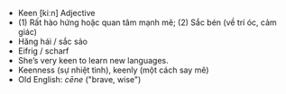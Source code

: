 - Keen [kiːn] Adjective  
- (1) Rất hào hứng hoặc quan tâm mạnh mẽ; (2) Sắc bén (về trí óc, cảm giác)  
- Hăng hái / sắc sảo  
- Eifrig / scharf  
- She’s very keen to learn new languages.  
- Keenness (sự nhiệt tình), keenly (một cách say mê)  
- Old English: *cēne* ("brave, wise")